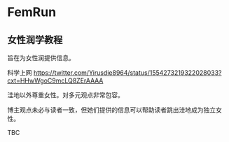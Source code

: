 # FemRun
## 女性润学教程
旨在为女性润提供信息。

科学上网
https://twitter.com/Yirusdie8964/status/1554273219322028033?cxt=HHwWgoC9mcLQ8ZErAAAA

洼地以外尊重女性。对多元观点非常包容。

博主观点未必与读者一致，但她们提供的信息可以帮助读者跳出洼地成为独立女性。

 TBC
